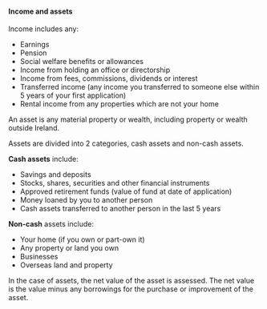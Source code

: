 ####  Income and assets

Income includes any:

  * Earnings 
  * Pension 
  * Social welfare benefits or allowances 
  * Income from holding an office or directorship 
  * Income from fees, commissions, dividends or interest 
  * Transferred income (any income you transferred to someone else within 5 years of your first application) 
  * Rental income from any properties which are not your home 

An asset is any material property or wealth, including property or wealth
outside Ireland.

Assets are divided into 2 categories, cash assets and non-cash assets.

**Cash assets** include:

  * Savings and deposits 
  * Stocks, shares, securities and other financial instruments 
  * Approved retirement funds (value of fund at date of application) 
  * Money loaned by you to another person 
  * Cash assets transferred to another person in the last 5 years 

**Non-cash** assets include:

  * Your home (if you own or part-own it) 
  * Any property or land you own 
  * Businesses 
  * Overseas land and property 

In the case of assets, the net value of the asset is assessed. The net value
is the value minus any borrowings for the purchase or improvement of the
asset.
